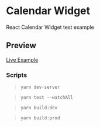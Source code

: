 # Calendar Widget
React Calendar Widget test example

## Preview
[Live Example](http://calendar-widget.greladesign.com)

### Scripts

> `yarn dev-server`

> `yarn test --watchAll`

> `yarn build:dev`

> `yarn build:prod`
